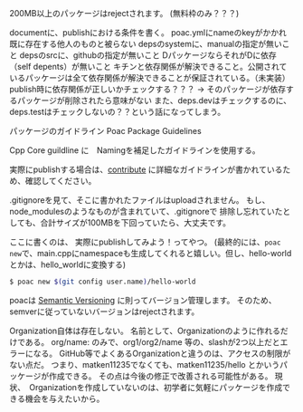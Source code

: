200MB以上のパッケージはrejectされます。
(無料枠のみ？？？)

documentに、publishにおける条件を書く。
poac.ymlにnameのkeyがかかれ既に存在する他人のものと被らない
depsのsystemに、manualの指定が無いこと
depsのsrcに、githubの指定が無いこと
DパッケージならそれがDに依存（self depents）が無いこと
キチンと依存関係が解決できること。公開されているパッケージは全て依存関係が解決できることが保証されている。（未実装）
publish時に依存関係が正しいかチェックする？？？ -> そのパッケージが依存するパッケージが削除されたら意味がない
また、deps.devはチェックするのに、deps.testはチェックしないの？？という話になってしまう。


パッケージのガイドライン
Poac Package Guidelines
<!-- ここに、publishする時点での規則。
(名前とか、include/hello/hello.hppってできてるのかとか、
depsにmanual buildが含まれていないかどうかとか) -->

Cpp Core guildline に　Namingを補足したガイドラインを使用する。


実際にpublishする場合は、[contribute](../contribution/contribute-as-publisher.md) に詳細なガイドラインが書かれているため、確認してください。


.gitignoreを見て、そこに書かれたファイルはuploadされません。
もし、node_modulesのようなものが含まれていて、.gitignoreで
排除し忘れていたとしても、合計サイズが100MBを下回っていたら、大丈夫です。


ここに書くのは、
実際にpublishしてみよう！ってやつ。
(最終的には、`poac new`で、main.cppにnamespaceも生成してくれると嬉しい。但し、hello-worldとかは、hello_worldに変換する)

```bash
$ poac new $(git config user.name)/hello-world
```



poacは [Semantic Versioning](https://semver.org/lang/ja/) に則ってバージョン管理します。
そのため、semverに従っていないバージョンはrejectされます。




Organization自体は存在しない。
名前として、Organizationのように作れるだけである。
org/name: のみで、org1/org2/name 等の、slashが2つ以上だとエラーになる。
GitHub等でよくあるOrganizationと違うのは、アクセスの制限がない点だ。
つまり、matken11235でなくても、matken11235/hello とかいうパッケージが作成できる。
その点は今後の修正で改善される可能性がある。
現状、　Organizationを作成していないのは、初学者に気軽にパッケージを作成できる機会を与えたいから。
